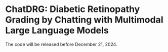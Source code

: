 # ChatDRG: Diabetic Retinopathy Grading by Chatting with Multimodal Large Language Models

The code will be released before December 21, 2024.
